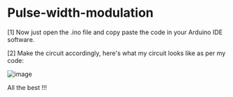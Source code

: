 # Pulse-width-modulation

[1] Now just open the .ino file and copy paste the code in your Arduino IDE software.

[2] Make the circuit accordingly, here's what my circuit looks like as per my code:

![image](https://user-images.githubusercontent.com/119441164/204602847-d430fbaa-0dd2-4d3a-bf9e-77782b22acf5.png)

All the best !!!
